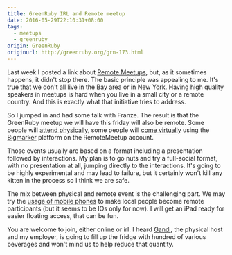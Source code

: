 ```yaml
---
title: GreenRuby IRL and Remote meetup
date: 2016-05-29T22:10:31+08:00
tags:
  - meetups
  - greenruby
origin: GreenRuby
originurl: http://greenruby.org/grn-173.html
---
```

Last week I posted a link about [Remote Meetups][rm], but, as it sometimes
happens, it didn't stop there. The basic principle was appealing to me. It's
true that we don't all live in the Bay area or in New York. Having high
quality speakers in meetups is hard when you live in a small city or a remote
country. And this is exactly what that initiative tries to address.

So I jumped in and had some talk with Franze. The result is that the GreenRuby
meetup we will have this friday will also be remote. Some people will [attend
physically][grg001], some people will [come virtually][grm001] using the
[Bigmarker][bm] platform on the RemoteMeetup account.

Those events usually are based on a format including a presentation followed
by interactions. My plan is to go nuts and try a full-social format, with no
presentation at all, jumping directly to the interactions. It's going to be
highly experimental and may lead to failure, but it certainly won't kill any
kitten in the process so I think we are safe.

The mix between physical and remote event is the challenging part. We may try
the [usage of mobile phones][mobile] to make local people become remote
participants (but it seems to be IOs only for now). I will get an iPad ready
for easier floating access, that can be fun.

You are welcome to join, either online or irl. I heard [Gandi][gn], the
physical host and my employer, is going to fill up the fridge with hundred of
various beverages and won't mind us to help reduce that quantity.

[rm]: http://remotemeetup.com/
[grg001]: http://greenruby.kktix.cc/events/grg-001
[grm001]: https://www.bigmarker.com/remote-meetup/Green-Ruby-Meetup-001
[bm]: https://www.bigmarker.com/communities/remote-meetup
[mobile]: https://bigmarker.zendesk.com/hc/en-us/articles/203332009-Attending-and-Hosting-Webinars
[gn]: https://gandi.net

